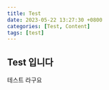 ```yaml
---
title: Test
date: 2023-05-22 13:27:30 +0800
categories: [Test, Content]
tags: [test]
---
```


## Test 입니다
테스트 라구요